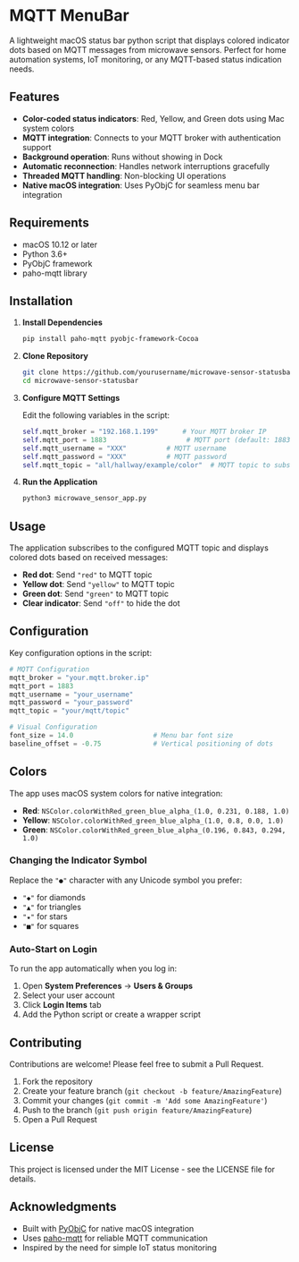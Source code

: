 # MQTT MenuBar

A lightweight macOS status bar python script that displays colored indicator dots based on MQTT messages from microwave sensors. Perfect for home automation systems, IoT monitoring, or any MQTT-based status indication needs.

## Features

- **Color-coded status indicators**: Red, Yellow, and Green dots using Mac system colors
- **MQTT integration**: Connects to your MQTT broker with authentication support
- **Background operation**: Runs without showing in Dock
- **Automatic reconnection**: Handles network interruptions gracefully
- **Threaded MQTT handling**: Non-blocking UI operations
- **Native macOS integration**: Uses PyObjC for seamless menu bar integration

## Requirements

- macOS 10.12 or later
- Python 3.6+
- PyObjC framework
- paho-mqtt library

## Installation

1. **Install Dependencies**
   ```bash
   pip install paho-mqtt pyobjc-framework-Cocoa
   ```

2. **Clone Repository**
   ```bash
   git clone https://github.com/yourusername/microwave-sensor-statusbar.git
   cd microwave-sensor-statusbar
   ```

3. **Configure MQTT Settings**
   
   Edit the following variables in the script:
   ```python
   self.mqtt_broker = "192.168.1.199"      # Your MQTT broker IP
   self.mqtt_port = 1883                    # MQTT port (default: 1883)
   self.mqtt_username = "XXX"          # MQTT username
   self.mqtt_password = "XXX"          # MQTT password
   self.mqtt_topic = "all/hallway/example/color"  # MQTT topic to subscribe to
   ```

4. **Run the Application**
   ```bash
   python3 microwave_sensor_app.py
   ```

## Usage

The application subscribes to the configured MQTT topic and displays colored dots based on received messages:

- **Red dot**: Send `"red"` to MQTT topic
- **Yellow dot**: Send `"yellow"` to MQTT topic  
- **Green dot**: Send `"green"` to MQTT topic
- **Clear indicator**: Send `"off"` to hide the dot

## Configuration

Key configuration options in the script:

```python
# MQTT Configuration
mqtt_broker = "your.mqtt.broker.ip"
mqtt_port = 1883
mqtt_username = "your_username"
mqtt_password = "your_password"
mqtt_topic = "your/mqtt/topic"

# Visual Configuration
font_size = 14.0                    # Menu bar font size
baseline_offset = -0.75             # Vertical positioning of dots
```

## Colors

The app uses macOS system colors for native integration:

- **Red**: `NSColor.colorWithRed_green_blue_alpha_(1.0, 0.231, 0.188, 1.0)`
- **Yellow**: `NSColor.colorWithRed_green_blue_alpha_(1.0, 0.8, 0.0, 1.0)`
- **Green**: `NSColor.colorWithRed_green_blue_alpha_(0.196, 0.843, 0.294, 1.0)`

### Changing the Indicator Symbol

Replace the `"●"` character with any Unicode symbol you prefer:
- `"◆"` for diamonds
- `"▲"` for triangles  
- `"★"` for stars
- `"■"` for squares

### Auto-Start on Login

To run the app automatically when you log in:

1. Open **System Preferences** → **Users & Groups**
2. Select your user account
3. Click **Login Items** tab
4. Add the Python script or create a wrapper script

## Contributing

Contributions are welcome! Please feel free to submit a Pull Request.

1. Fork the repository
2. Create your feature branch (`git checkout -b feature/AmazingFeature`)
3. Commit your changes (`git commit -m 'Add some AmazingFeature'`)
4. Push to the branch (`git push origin feature/AmazingFeature`)
5. Open a Pull Request

## License

This project is licensed under the MIT License - see the LICENSE file for details.

## Acknowledgments

- Built with [PyObjC](https://pyobjc.readthedocs.io/) for native macOS integration
- Uses [paho-mqtt](https://pypi.org/project/paho-mqtt/) for reliable MQTT communication
- Inspired by the need for simple IoT status monitoring
